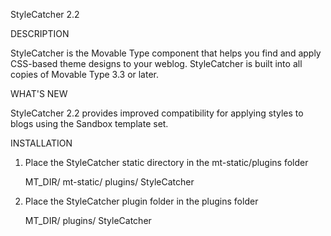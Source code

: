 StyleCatcher 2.2


DESCRIPTION

StyleCatcher is the Movable Type component that helps you find and apply
CSS-based theme designs to your weblog. StyleCatcher is built into all copies
of Movable Type 3.3 or later.


WHAT'S NEW

StyleCatcher 2.2 provides improved compatibility for applying styles to blogs
using the Sandbox template set.


INSTALLATION

1. Place the StyleCatcher static directory in the mt-static/plugins folder

    MT_DIR/
        mt-static/
            plugins/
                StyleCatcher

2. Place the StyleCatcher plugin folder in the plugins folder

    MT_DIR/
        plugins/
            StyleCatcher
